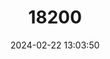 ---
title: "18200"
category: "Procambarus franzi"
draft: false
date: 2024-02-22 13:03:50
languages:
  English: ["Orange Lake Cave Crayfish"]
---